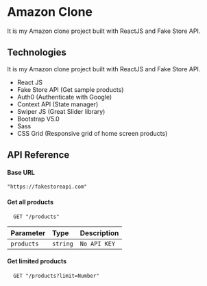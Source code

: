 
# Amazon Clone
It is my Amazon clone project built with ReactJS and Fake Store API.
## Technologies
It is my Amazon clone project built with ReactJS and Fake Store API.
- React JS
- Fake Store API (Get sample products)
- Auth0 (Authenticate with Google)
- Context API (State manager)
- Swiper JS (Great Slider library)
- Bootstrap V5.0
- Sass
- CSS Grid (Responsive grid of home screen products)
## API Reference

#### Base URL
```
"https://fakestoreapi.com"
```

#### Get all products

```http
  GET "/products"
```

| Parameter | Type     | Description                |
| :-------- | :------- | :------------------------- |
| `products` | `string` | `No API KEY` |

#### Get limited products

```http
  GET "/products?limit=Number"
```









